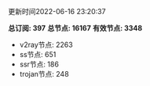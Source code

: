 更新时间2022-06-16 23:20:37

**总订阅: 397**
**总节点: 16167**
**有效节点: 3348**
- v2ray节点: 2263
- ss节点: 651
- ssr节点: 186
- trojan节点: 248
